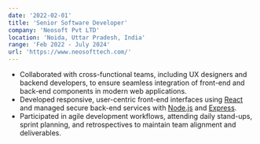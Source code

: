 ```yaml
---
date: '2022-02-01'
title: 'Senior Software Developer'
company: 'Neosoft Pvt LTD'
location: 'Noida, Uttar Pradesh, India'
range: 'Feb 2022 - July 2024'
url: 'https://www.neosofttech.com/'
---
```


- Collaborated with cross-functional teams, including UX designers and backend developers, to ensure seamless integration of front-end and back-end components in modern web applications.
- Developed responsive, user-centric front-end interfaces using [React](https://react.dev/) and managed secure back-end services with [Node.js](https://nodejs.org/) and [Express](https://expressjs.com/).
- Participated in agile development workflows, attending daily stand-ups, sprint planning, and retrospectives to maintain team alignment and deliverables.
